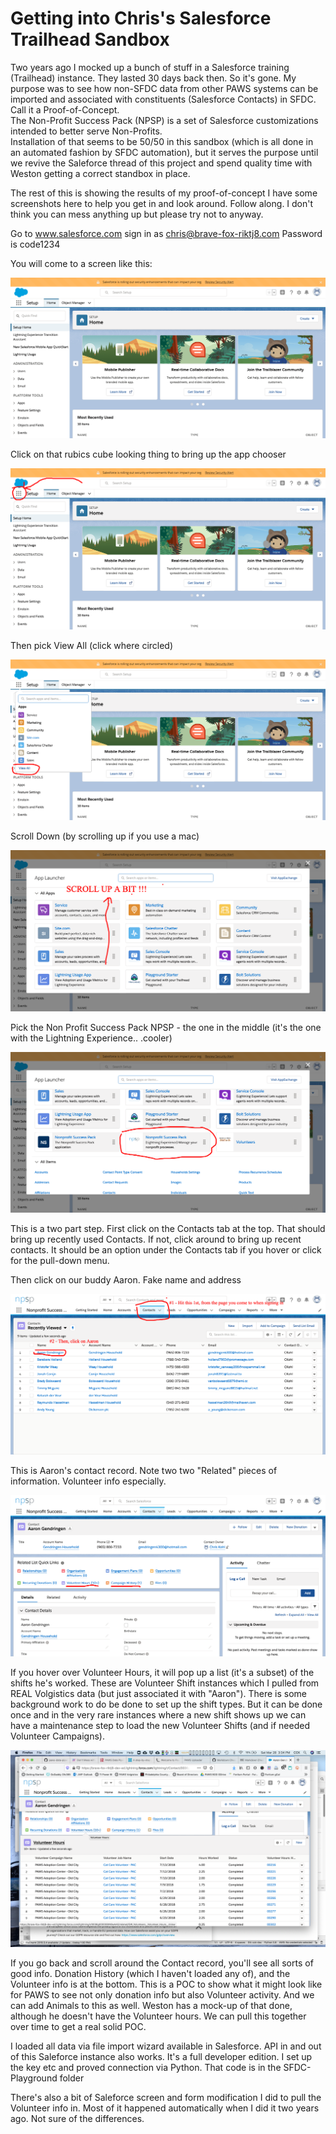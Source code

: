 # Getting into Chris's Salesforce Trailhead Sandbox

Two years ago I mocked up a bunch of stuff in a Salesforce training (Trailhead) instance.   They lasted 30 days back then.  So it's gone.
My purpose was to see how non-SFDC data from other PAWS systems can be imported and associated with constituents (Salesforce Contacts) in SFDC.   Call it a Proof-of-Concept.  
The Non-Profit Success Pack (NPSP) is a set of Salesforce customizations intended to better serve Non-Profits.  
Installation of that seems to be 50/50 in this sandbox (which is all done in an automated fashion by SFDC automation), but it serves the purpose until we revive the Saleforce thread of this project and spend quality time with Weston getting a correct standbox in place.

The rest of this is showing the results of my proof-of-concept 
I have some screenshots here to help you get in and look around.  Follow along.   I don't think you can mess anything up but please try not to anyway.

Go to www.salesforce.com
sign in as chris@brave-fox-riktj8.com    Password is code1234

You will come to a screen like this:  

![Pic1](https://github.com/CodeForPhilly/paws-data-pipeline/blob/cck-doc/documentation/documentation-images/SF-pic-1)

Click on that rubics cube looking thing to bring up the app chooser

![Pic2](https://github.com/CodeForPhilly/paws-data-pipeline/blob/cck-doc/documentation/documentation-images/SF-Pic2)

Then pick View All   (click where circled)

![Pic3](https://github.com/CodeForPhilly/paws-data-pipeline/blob/cck-doc/documentation/documentation-images/SF-Pic3)

Scroll Down (by scrolling up if you use a mac)

![Pic4](https://github.com/CodeForPhilly/paws-data-pipeline/blob/cck-doc/documentation/documentation-images/SF-Pic4)

Pick the Non Profit Success Pack NPSP - the one in the middle (it's the one with the Lightning Experience.. .cooler)

![Pic5](https://github.com/CodeForPhilly/paws-data-pipeline/blob/cck-doc/documentation/documentation-images/SF-Pic5)

This is a two part step.   First click on the Contacts tab at the top.   That should bring up recently used Contacts.  If not, click around to bring up recent contacts.  It should be an option under the Contacts tab if you hover or click for the pull-down menu.

Then click on our buddy Aaron.   Fake name and address

![Pic6](https://github.com/CodeForPhilly/paws-data-pipeline/blob/cck-doc/documentation/documentation-images/SF-Pic6)

This is Aaron's contact record.  Note two two "Related" pieces of information.   Volunteer info especially.  

![Pic7](https://github.com/CodeForPhilly/paws-data-pipeline/blob/cck-doc/documentation/documentation-images/SF-Pic7)

If you hover over Volunteer Hours, it will pop up a list (it's a subset) of the shifts he's worked.   These are Volunteer Shift instances which I pulled from REAL Volgistics data (but just associated it with "Aaron").    There is some background work to do be done to set up the shift types.   But it can be done once and in the very rare instances where a new shift shows up we can have a maintenance step to load the new Volunteer Shifts (and if needed Volunteer Campaigns). 

![Pic8](https://github.com/CodeForPhilly/paws-data-pipeline/blob/cck-doc/documentation/documentation-images/SF-Pic8)

If you go back and scroll around the Contact record, you'll see all sorts of good info.  Donation History (which I haven't loaded any of), and the Volunteer info is at the bottom.   This is a POC to show what it might look like for PAWS to see not only donation info but also Volunteer activity.   And we can add Animals to this as well.  Weston has a mock-up of that done, although he doesn't have the Volunteer hours.   We can pull this together over time to get a real solid POC.   

I loaded all data via file import wizard available in Salesforce.  API in and out of this Saleforce instance also works.  It's a full developer edition.  I set up the key etc and proved connection via Python.  That code is in the SFDC-Playground folder

There's also a bit of Saleforce screen and form modification I did to pull the Volunteer info in.   Most of it happened automatically when I did it two years ago.  Not sure of the differences. 
